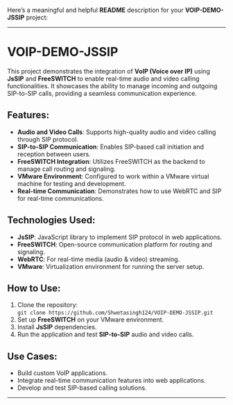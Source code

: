 Here’s a meaningful and helpful **README** description for your **VOIP-DEMO-JSSIP** project:

---

# VOIP-DEMO-JSSIP

This project demonstrates the integration of **VoIP (Voice over IP)** using **JsSIP** and **FreeSWITCH** to enable real-time audio and video calling functionalities. It showcases the ability to manage incoming and outgoing SIP-to-SIP calls, providing a seamless communication experience.

## Features:
- **Audio and Video Calls**: Supports high-quality audio and video calling through SIP protocol.
- **SIP-to-SIP Communication**: Enables SIP-based call initiation and reception between users.
- **FreeSWITCH Integration**: Utilizes FreeSWITCH as the backend to manage call routing and signaling.
- **VMware Environment**: Configured to work within a VMware virtual machine for testing and development.
- **Real-time Communication**: Demonstrates how to use WebRTC and SIP for real-time communications.

## Technologies Used:
- **JsSIP**: JavaScript library to implement SIP protocol in web applications.
- **FreeSWITCH**: Open-source communication platform for routing and signaling.
- **WebRTC**: For real-time media (audio & video) streaming.
- **VMware**: Virtualization environment for running the server setup.

## How to Use:
1. Clone the repository:  
   `git clone https://github.com/Shwetasingh124/VOIP-DEMO-JSSIP.git`
2. Set up **FreeSWITCH** on your VMware environment.
3. Install **JsSIP** dependencies.
4. Run the application and test **SIP-to-SIP** audio and video calls.

## Use Cases:
- Build custom VoIP applications.
- Integrate real-time communication features into web applications.
- Develop and test SIP-based calling solutions.

---


